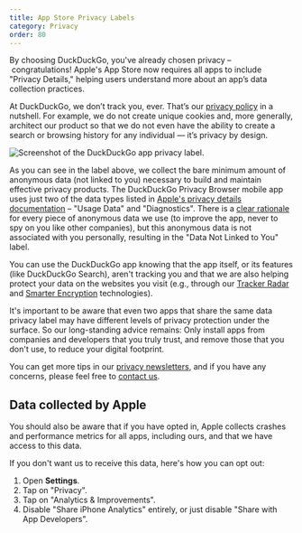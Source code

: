 ```yaml
---
title: App Store Privacy Labels
category: Privacy
order: 80
---
```


By choosing DuckDuckGo, you've already chosen privacy – congratulations! Apple's App Store now requires all apps to include "Privacy Details," helping users understand more about an app’s data collection practices.

At DuckDuckGo, we don’t track you, ever. That’s our [privacy policy](https://duckduckgo.com/privacy) in a nutshell. For example, we do not create unique cookies and, more generally, architect our product so that we do not even have the ability to create a search or browsing history for any individual — it’s privacy by design.

![Screenshot of the DuckDuckGo app privacy label.](/duckduckgo-help-pages/images/duckduckgo-privacy-label.png)

As you can see in the label above, we collect the bare minimum amount of anonymous data (not linked to you) necessary to build and maintain effective privacy products. The DuckDuckGo Privacy Browser mobile app uses just two of the data types listed in [Apple's privacy details documentation](https://developer.apple.com/app-store/app-privacy-details/) – "Usage Data" and "Diagnostics". There is a [clear rationale](https://help.duckduckgo.com/duckduckgo-help-pages/privacy/atb/) for every piece of anonymous data we use (to improve the app, never to spy on you like other companies), but this anonymous data is not associated with you personally, resulting in the "Data Not Linked to You" label.

You can use the DuckDuckGo app knowing that the app itself, or its features (like DuckDuckGo Search), aren't tracking you and that we are also helping protect your data on the websites you visit (e.g., through our [Tracker Radar](https://spreadprivacy.com/duckduckgo-tracker-radar/) and [Smarter Encryption](https://spreadprivacy.com/duckduckgo-smarter-encryption/) technologies).

It's important to be aware that even two apps that share the same data privacy label may have different levels of privacy protection under the surface. So our long-standing advice remains: Only install apps from companies and developers that you truly trust, and remove those that you don't use, to reduce your digital footprint.

You can get more tips in our [privacy newsletters](https://duckduckgo.com/newsletter), and if you have any concerns, please feel free to <a href="https://help.duckduckgo.com/duckduckgo-help-pages/company/contact-us/">contact us</a>.

## Data collected by Apple

You should also be aware that if you have opted in, Apple collects crashes and performance metrics for all apps, including ours, and that we have access to this data.

If you don't want us to receive this data, here's how you can opt out:

1. Open **Settings**.
1. Tap on "Privacy".
1. Tap on "Analytics & Improvements".
1. Disable "Share iPhone Analytics" entirely, or just disable "Share with App Developers".
